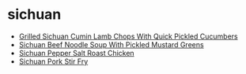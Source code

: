 # sichuan

 * [Grilled Sichuan Cumin Lamb Chops With Quick Pickled Cucumbers](../../index/g/grilled-sichuan-cumin-lamb-chops-with-quick-pickled-cucumbers-51239210.json)
 * [Sichuan Beef Noodle Soup With Pickled Mustard Greens](../../index/s/sichuan-beef-noodle-soup-with-pickled-mustard-greens-357515.json)
 * [Sichuan Pepper Salt Roast Chicken](../../index/s/sichuan-pepper-salt-roast-chicken-358036.json)
 * [Sichuan Pork Stir Fry](../../index/s/sichuan-pork-stir-fry.json)
